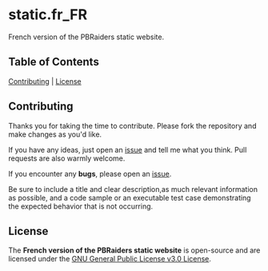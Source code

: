 # static.fr_FR

French version of the PBRaiders static website.

## Table of Contents

[Contributing](#contributing) | [License](#license)

## Contributing

Thanks you for taking the time to contribute. Please fork the repository and make changes as you'd like.

If you have any ideas, just open an [issue](https://github.com/pbraiders/static.fr_FR/issues) and tell me what you think. Pull requests are also warmly welcome.

If you encounter any **bugs**, please open an [issue](https://github.com/pbraiders/static.fr_FR/issues).

Be sure to include a title and clear description,as much relevant information as possible, and a code sample or an executable test case demonstrating the expected behavior that is not occurring.

## License

The **French version of the PBRaiders static website** is open-source and are licensed under the [GNU General Public License v3.0 License](https://github.com/pbraiders/static.fr_FR/blob/master/LICENSE).
